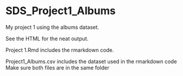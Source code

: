 # SDS_Project1_Albums
My project 1 using the albums dataset.

See the HTML for the neat output.

Project 1.Rmd includes the rmarkdown code.

Project1_Albums.csv includes the dataset used in the rmarkdown code
Make sure both files are in the same folder
